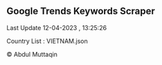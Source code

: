 

## Google Trends Keywords Scraper 
 
Last Update 12-04-2023 , 13:25:26

Country List :
VIETNAM.json



© Abdul Muttaqin 
